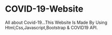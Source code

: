 # COVID-19-Website
All about Covid-19...This Website Is Made By Using Html,Css,Javascript,Bootstrap &amp; COVID19 API.
